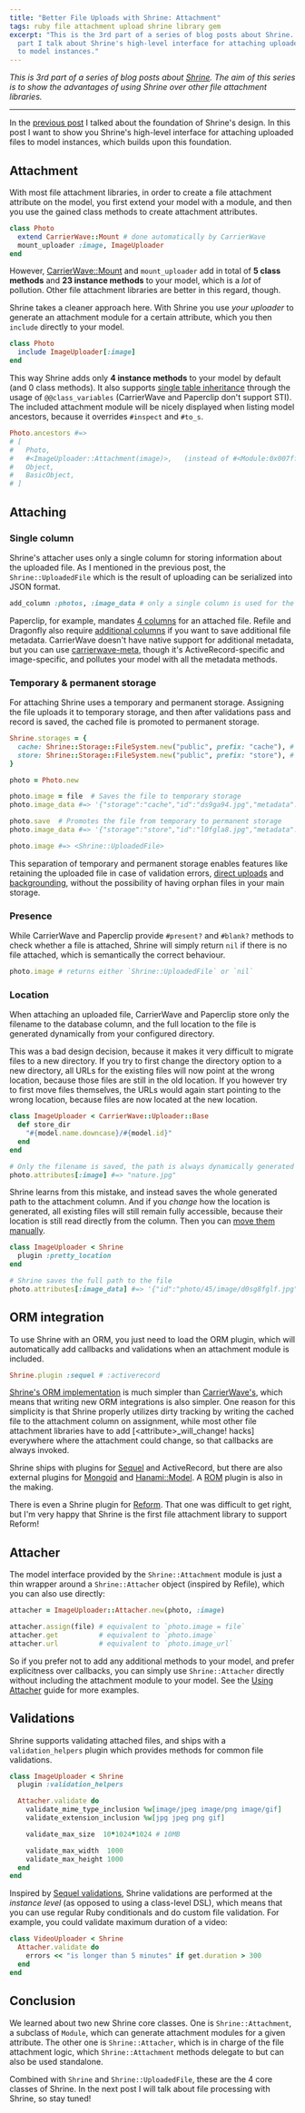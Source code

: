 ```yaml
---
title: "Better File Uploads with Shrine: Attachment"
tags: ruby file attachment upload shrine library gem
excerpt: "This is the 3rd part of a series of blog posts about Shrine. In this
  part I talk about Shrine's high-level interface for attaching uploaded files
  to model instances."
---
```


*This is 3rd part of a series of blog posts about [Shrine]. The aim of this
series is to show the advantages of using Shrine over other file attachment
libraries.*

----

In the [previous post] I talked about the foundation of Shrine's design. In
this post I want to show you Shrine's high-level interface for attaching
uploaded files to model instances, which builds upon this foundation.

## Attachment

With most file attachment libraries, in order to create a file attachment
attribute on the model, you first extend your model with a module, and then
you use the gained class methods to create attachment attributes.

```rb
class Photo
  extend CarrierWave::Mount # done automatically by CarrierWave
  mount_uploader :image, ImageUploader
end
```

However, [CarrierWave::Mount] and `mount_uploader` add in total of **5 class
methods** and **23 instance methods** to your model, which is a *lot* of
pollution. Other file attachment libraries are better in this regard, though.

Shrine takes a cleaner approach here. With Shrine you use *your uploader* to
generate an attachment module for a certain attribute, which you then `include`
directly to your model.

```rb
class Photo
  include ImageUploader[:image]
end
```

This way Shrine adds only **4 instance methods** to your model by default (and
0 class methods). It also supports [single table inheritance][STI] through the
usage of `@@class_variables` (CarrierWave and Paperclip don't support STI). The
included attachment module will be nicely displayed when listing model
ancestors, because it overrides `#inspect` and `#to_s`.

```rb
Photo.ancestors #=>
# [
#   Photo,
#   #<ImageUploader::Attachment(image)>,   (instead of #<Module:0x007ff773129608>)
#   Object,
#   BasicObject,
# ]
```

## Attaching

### Single column

Shrine's attacher uses only a single column for storing information about the
uploaded file. As I mentioned in the previous post, the `Shrine::UploadedFile`
which is the result of uploading can be serialized into JSON format.

```rb
add_column :photos, :image_data # only a single column is used for the attachment
```

Paperclip, for example, mandates [4 columns][paperclip columns] for an attached
file. Refile and Dragonfly also require [additional columns][magic attributes]
if you want to save additional file metadata. CarrierWave doesn't have native
support for additional metadata, but you can use [carrierwave-meta], though
it's ActiveRecord-specific and image-specific, and pollutes your model with all
the metadata methods.

### Temporary & permanent storage

For attaching Shrine uses a temporary and permanent storage. Assigning the file
uploads it to temporary storage, and then after validations pass and record is
saved, the cached file is promoted to permanent storage.

```rb
Shrine.storages = {
  cache: Shrine::Storage::FileSystem.new("public", prefix: "cache"), # temporary
  store: Shrine::Storage::FileSystem.new("public", prefix: "store"), # permanent
}
```
```rb
photo = Photo.new

photo.image = file  # Saves the file to temporary storage
photo.image_data #=> '{"storage":"cache","id":"ds9ga94.jpg","metadata":{...}}'

photo.save  # Promotes the file from temporary to permanent storage
photo.image_data #=> '{"storage":"store","id":"l0fgla8.jpg","metadata":{...}}'

photo.image #=> <Shrine::UploadedFile>
```

This separation of temporary and permanent storage enables features like
retaining the uploaded file in case of validation errors, [direct uploads] and
[backgrounding], without the possibility of having orphan files in your main
storage.

### Presence

While CarrierWave and Paperclip provide `#present?` and `#blank?` methods to
check whether a file is attached, Shrine will simply return `nil` if there is
no file attached, which is semantically the correct behaviour.

```rb
photo.image # returns either `Shrine::UploadedFile` or `nil`
```

### Location

When attaching an uploaded file, CarrierWave and Paperclip store only the
filename to the database column, and the full location to the file is generated
dynamically from your configured directory.

This was a bad design decision, because it makes it very difficult to migrate
files to a new directory. If you try to first change the directory option to a
new directory, all URLs for the existing files will now point at the wrong
location, because those files are still in the old location. If you however try
to first move files themselves, the URLs would again start pointing to the
wrong location, because files are now located at the new location.

```rb
class ImageUploader < CarrierWave::Uploader::Base
  def store_dir
    "#{model.name.downcase}/#{model.id}"
  end
end
```
```rb
# Only the filename is saved, the path is always dynamically generated
photo.attributes[:image] #=> "nature.jpg"
```

Shrine learns from this mistake, and instead saves the whole generated path to
the attachment column. And if you *change* how the location is generated, all
existing files will still remain fully accessible, because their location is
still read directly from the column. Then you can [move them manually][shrine
moving files].

```rb
class ImageUploader < Shrine
  plugin :pretty_location
end
```
```rb
# Shrine saves the full path to the file
photo.attributes[:image_data] #=> '{"id":"photo/45/image/d0sg8fglf.jpg",...}'
```

## ORM integration

To use Shrine with an ORM, you just need to load the ORM plugin, which will
automatically add callbacks and validations when an attachment module is
included.

```rb
Shrine.plugin :sequel # :activerecord
```

[Shrine's ORM implementation][shrine activerecord] is much simpler than
[CarrierWave's][carrierwave activerecord], which means that writing new ORM
integrations is also simpler. One reason for this simplicity is that Shrine
properly utilizes dirty tracking by writing the cached file to the attachment
column on assignment, while most other file attachment libraries have to add
[\<attribute\>_will_change! hacks] everywhere where the attachment could
change, so that callbacks are always invoked.

Shrine ships with plugins for [Sequel] and ActiveRecord, but there are also
external plugins for [Mongoid][shrine-mongoid] and
[Hanami::Model][hanami-shrine]. A [ROM][shrine-rom] plugin is also in the
making.

There is even a Shrine plugin for [Reform][shrine-reform]. That one was
difficult to get right, but I'm very happy that Shrine is the first file
attachment library to support Reform!

## Attacher

The model interface provided by the `Shrine::Attachment` module is just a thin
wrapper around a `Shrine::Attacher` object (inspired by Refile), which you can
also use directly:

```rb
attacher = ImageUploader::Attacher.new(photo, :image)

attacher.assign(file) # equivalent to `photo.image = file`
attacher.get          # equivalent to `photo.image`
attacher.url          # equivalent to `photo.image_url`
```

So if you prefer not to add any additional methods to your model, and prefer
explicitness over callbacks, you can simply use `Shrine::Attacher` directly
without including the attachment module to your model. See the [Using Attacher]
guide for more examples.

## Validations

Shrine supports validating attached files, and ships with a
`validation_helpers` plugin which provides methods for common file validations.

```rb
class ImageUploader < Shrine
  plugin :validation_helpers

  Attacher.validate do
    validate_mime_type_inclusion %w[image/jpeg image/png image/gif]
    validate_extension_inclusion %w[jpg jpeg png gif]

    validate_max_size  10*1024*1024 # 10MB

    validate_max_width  1000
    validate_max_height 1000
  end
end
```

Inspired by [Sequel validations], Shrine validations are performed at the
*instance level* (as opposed to using a class-level DSL), which means that you
can use regular Ruby conditionals and do custom file validation. For example,
you could validate maximum duration of a video:

```rb
class VideoUploader < Shrine
  Attacher.validate do
    errors << "is longer than 5 minutes" if get.duration > 300
  end
end
```

## Conclusion

We learned about two new Shrine core classes. One is `Shrine::Attachment`, a
subclass of `Module`, which can generate attachment modules for a given
attribute. The other one is `Shrine::Attacher`, which is in charge of the file
attachment logic, which `Shrine::Attachment` methods delegate to but can also
be used standalone.

Combined with `Shrine` and `Shrine::UploadedFile`, these are the 4 core classes
of Shrine. In the next post I will talk about file processing with Shrine, so
stay tuned!

[Shrine]: https://github.com/janko-m/shrine
[previous post]: https://twin.github.io/better-file-uploads-with-shrine-uploader/
[CarrierWave::Mount]: https://github.com/carrierwaveuploader/carrierwave/blob/1dbc8be0bb8cf3b48600c5451084ee13445747b0/lib/carrierwave/mount.rb
[paperclip columns]: https://github.com/thoughtbot/paperclip/blob/7edb35a2a9a80c9598dfde235c7e593c023fc914/lib/paperclip/schema.rb#L6-L9
[magic attributes]: http://markevans.github.io/dragonfly/models/#magic-attributes
[carrierwave-meta]: https://github.com/gzigzigzeo/carrierwave-meta/
[backgrounding plugin]: http://shrinerb.com/rdoc/classes/Shrine/Plugins/Backgrounding.html
[Sequel]: https://github.com/jeremyevans/sequel
[shrine-mongoid]: https://github.com/janko-m/shrine-mongoid
[hanami-shrine]: https://github.com/katafrakt/hanami-shrine
[shrine-rom]: https://github.com/janko-m/shrine-rom-example/blob/30ff892216d18ee2b64a1b784a06e489bb3be75d/config/shrine-rom.rb
[shrine-reform]: https://github.com/janko-m/shrine-reform
[shrine activerecord]: https://github.com/janko-m/shrine/blob/master/lib/shrine/plugins/activerecord.rb
[carrierwave activerecord]: https://github.com/carrierwaveuploader/carrierwave/blob/master/lib/carrierwave/orm/activerecord.rb
[<attribute>_will_change! hacks]: https://github.com/carrierwaveuploader/carrierwave/blob/1dbc8be0bb8cf3b48600c5451084ee13445747b0/lib/carrierwave/orm/activerecord.rb#L67
[shrine moving files]: http://shrinerb.com/rdoc/files/doc/changing_location_md.html
[STI]: http://api.rubyonrails.org/classes/ActiveRecord/Inheritance.html
[Using Attacher]: https://github.com/janko-m/shrine/blob/master/doc/attacher.md#readme
[Sequel validations]: http://sequel.jeremyevans.net/rdoc-plugins/classes/Sequel/Plugins/ValidationHelpers.html
[direct uploads]: http://shrinerb.com/rdoc/files/doc/direct_s3_md.html
[backgrounding]: http://shrinerb.com/rdoc/classes/Shrine/Plugins/Backgrounding.html

